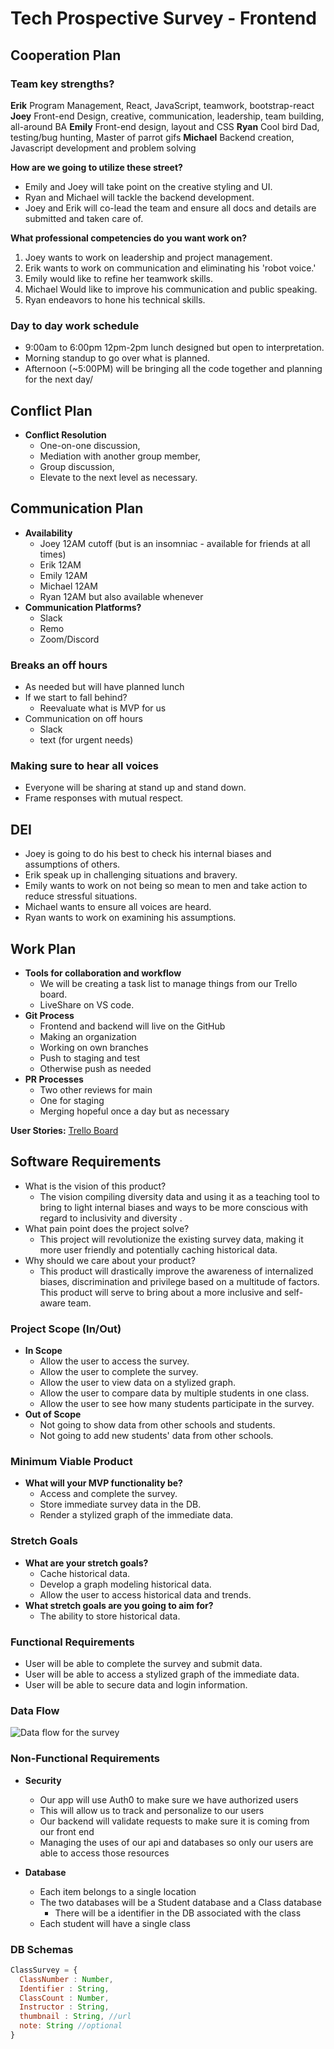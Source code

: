 # Tech Prospective Survey - Frontend

## Cooperation Plan

### Team key strengths?

**Erik** Program Management, React, JavaScript, teamwork, bootstrap-react
**Joey** Front-end Design, creative, communication, leadership, team building, all-around BA
**Emily** Front-end design, layout and CSS
**Ryan** Cool bird Dad, testing/bug hunting, Master of parrot gifs
**Michael** Backend creation, Javascript development and problem solving

**How are we going to utilize these street?**

* Emily and Joey will take point on the creative styling and UI.
* Ryan and Michael will tackle the backend development.
* Joey and Erik will co-lead the team and ensure all docs and details are submitted and taken care of.

**What professional competencies do you want work on?**

1. Joey wants to work on leadership and project management.
2. Erik wants to work on communication and eliminating his 'robot voice.'
3. Emily would like to refine her teamwork skills.
4. Michael Would like to improve his communication and public speaking.
5. Ryan endeavors to hone his technical skills.

### Day to day work schedule

* 9:00am to 6:00pm 12pm-2pm lunch designed but open to interpretation.
* Morning standup to go over what is planned.
* Afternoon (~5:00PM) will be bringing all the code together and planning for the next day/

## Conflict Plan

* **Conflict Resolution**
  * One-on-one discussion,
  * Mediation with another group member,
  * Group discussion,
  * Elevate to the next level as necessary.

## Communication Plan

* **Availability**
  * Joey 12AM cutoff (but is an insomniac - available for friends at all times)
  * Erik 12AM
  * Emily 12AM
  * Michael 12AM
  * Ryan 12AM but also available whenever
* **Communication Platforms?**
  * Slack
  * Remo
  * Zoom/Discord

### Breaks an off hours

* As needed but will have planned lunch
* If we start to fall behind?
  * Reevaluate what is MVP for us
* Communication on off hours
  * Slack
  * text (for urgent needs)

### Making sure to hear all voices

* Everyone will be sharing at stand up and stand down.
* Frame responses with mutual respect.

## DEI

* Joey is going to do his best to check his internal biases and assumptions of others.
* Erik speak up in challenging situations and bravery.
* Emily wants to work on not being so mean to men and take action to reduce stressful situations.
* Michael wants to ensure all voices are heard.
* Ryan wants to work on examining his assumptions.

## Work Plan

* **Tools for collaboration and workflow**
  * We will be creating a task list to manage things from our Trello board.
  * LiveShare on VS code.
* **Git Process**
  * Frontend and backend will live on the GitHub
  * Making an organization
  * Working on own branches
  * Push to staging and test
  * Otherwise push as needed
* **PR Processes**
  * Two other reviews for main
  * One for staging
  * Merging hopeful once a day but as necessary

**User Stories:**
[Trello Board]()

## Software Requirements

* What is the vision of this product?
  * The vision compiling diversity data and using it as a teaching tool to bring to light internal biases and ways to be more conscious with regard to inclusivity and diversity .
* What pain point does the project solve?
  * This project will revolutionize the existing survey data, making it more user friendly and potentially caching historical data.
* Why should we care about your product?
  * This product will drastically improve the awareness of internalized biases, discrimination and privilege based on a multitude of factors. This product will serve to bring about a more inclusive and self-aware team.

### Project Scope (In/Out)

* **In Scope**
  * Allow the user to access the survey.
  * Allow the user to complete the survey.
  * Allow the user to view data on a stylized graph.
  * Allow the user to compare data by multiple students in one class.
  * Allow the user to see how many students participate in the survey.
* **Out of Scope**
  * Not going to show data from other schools and students.
  * Not going to add new students' data from other schools.

### Minimum Viable Product

* **What will your MVP functionality be?**
  * Access and complete the survey.
  * Store immediate survey data in the DB.
  * Render a stylized graph of the immediate data.

### Stretch Goals

* **What are your stretch goals?**
  * Cache historical data.
  * Develop a graph modeling historical data.
  * Allow the user to access historical data and trends.
* **What stretch goals are you going to aim for?**
  * The ability to store historical data.

### Functional Requirements

* User will be able to complete the survey and submit data.
* User will be able to access a stylized graph of the immediate data.
* User will be able to secure data and login information.

### Data Flow

![Data flow for the survey](./assets/MP-dataflow.png)

### Non-Functional Requirements

* **Security**
  * Our app will use Auth0 to make sure we have authorized users
  * This will allow us to track and personalize to our users
  * Our backend will validate requests to make sure it is coming from our front end
  * Managing the uses of our api and databases so only our users are able to access those resources

* **Database**
  * Each item belongs to a single location
  * The two databases will be a Student database and a Class database
    * There will be a identifier in the DB associated with the class
  * Each student will have a single class

### DB Schemas

```js
ClassSurvey = {
  ClassNumber : Number,
  Identifier : String,
  ClassCount : Number,
  Instructor : String,
  thumbnail : String, //url
  note: String //optional
}
```
